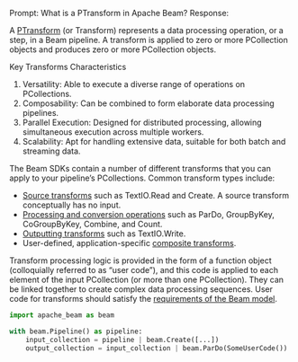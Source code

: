 Prompt:
What is a PTransform in Apache Beam?
Response:

A [PTransform](https://beam.apache.org/documentation/programming-guide/#transforms) (or Transform) represents a data processing operation, or a step, in a Beam pipeline. A transform is applied to zero or more PCollection objects and produces zero or more PCollection objects.

Key Transforms Characteristics
1. Versatility: Able to execute a diverse range of operations on PCollections.
2. Composability: Can be combined to form elaborate data processing pipelines.
3. Parallel Execution: Designed for distributed processing, allowing simultaneous execution across multiple workers.
4. Scalability: Apt for handling extensive data, suitable for both batch and streaming data.

The Beam SDKs contain a number of different transforms that you can apply to your pipeline’s PCollections. Common transform types include:
 - [Source transforms](https://beam.apache.org/documentation/programming-guide/#pipeline-io) such as TextIO.Read and Create. A source transform conceptually has no input.
 - [Processing and conversion operations](https://beam.apache.org/documentation/programming-guide/#core-beam-transforms) such as ParDo, GroupByKey, CoGroupByKey, Combine, and Count.
 - [Outputting transforms](https://beam.apache.org/documentation/programming-guide/#pipeline-io) such as TextIO.Write.
 - User-defined, application-specific [composite transforms](https://beam.apache.org/documentation/programming-guide/#composite-transforms).

Transform processing logic is provided in the form of a function object (colloquially referred to as “user code”), and this code is applied to each element of the input PCollection (or more than one PCollection). They can be linked together to create complex data processing sequences.
User code for transforms should satisfy the [requirements of the Beam model](https://beam.apache.org/documentation/programming-guide/#requirements-for-writing-user-code-for-beam-transforms).

```python
import apache_beam as beam

with beam.Pipeline() as pipeline:
    input_collection = pipeline | beam.Create([...])
    output_collection = input_collection | beam.ParDo(SomeUserCode())
```